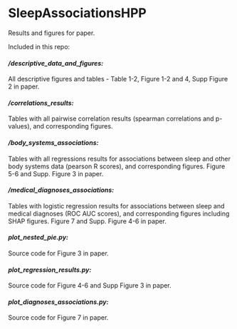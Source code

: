 # SleepAssociationsHPP

Results and figures for paper.

Included in this repo:

#### _/descriptive_data_and_figures:_
  
All descriptive figures and tables - Table 1-2, Figure 1-2 and 4, Supp Figure 2 in paper.

#### _/correlations_results:_
  
Tables with all pairwise correlation results (spearman correlations and p-values), and corresponding figures.
  
#### _/body_systems_associations:_
  
Tables with all regressions results for associations between sleep and other body systems data (pearson R scores), and corresponding figures.
Figure 5-6 and Supp. Figure 3 in paper.
  
#### _/medical_diagnoses_associations:_

Tables with logistic regression results for associations between sleep and medical diagnoses (ROC AUC scores), and corresponding figures including SHAP figures.
Figure 7 and Supp. Figure 4-6 in paper.

#### _plot_nested_pie.py:_
  
Source code for Figure 3 in paper.
  
#### _plot_regression_results.py:_
  
Source code for Figure 4-6 and Supp Figure 3 in paper.

#### _plot_diagnoses_associations.py:_
  
Source code for Figure 7 in paper.
